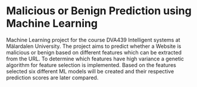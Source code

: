 # Malicious or Benign Prediction using Machine Learning
Machine Learning project for the course DVA439 Intelligent systems at Mälardalen University. The project aims to predict whether a Website is malicious or benign based on different features which can be extracted from the URL. To determine which features have high variance a genetic algorithm for feature selection is implemented. Based on the features selected six different ML models will be created and their respective prediction scores are later compared.  
